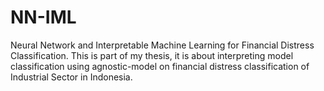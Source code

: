 # NN-IML
Neural Network and Interpretable Machine Learning for Financial Distress Classification. This is part of my thesis, it is about interpreting model classification using agnostic-model on financial distress classification of Industrial Sector in Indonesia.

